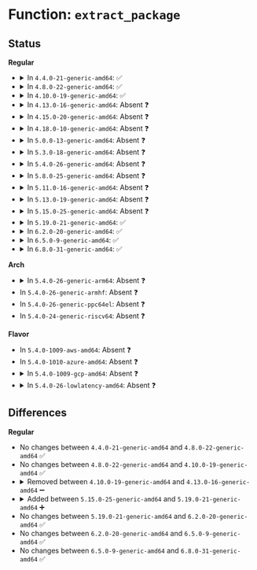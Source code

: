 # Function: <code>extract_package</code>

## Status
<b>Regular</b>
<ul>
<li>
<details>
<summary>In <code>4.4.0-21-generic-amd64</code>: ✅</summary>

```c
int extract_package(struct acpi_battery * battery, union acpi_object * package, const struct acpi_offsets * offsets, int num)
```

```json
{
  "name": "extract_package",
  "collision_type": "Unique Static",
  "inline_type": "No",
  "funcs": [
    {
      "addr": 18446744071583767232,
      "name": "extract_package",
      "external": false,
      "loc": "drivers/acpi/battery.c:392",
      "file": "drivers/acpi/battery.c",
      "inline": "seen, unknown",
      "caller_inline": [],
      "caller_func": [
        "drivers/acpi/battery.c:acpi_battery_get_info",
        "drivers/acpi/battery.c:acpi_battery_get_state"
      ]
    }
  ],
  "symbols": [
    {
      "addr": 18446744071583767232,
      "name": "extract_package",
      "section": ".text",
      "bind": "STB_LOCAL",
      "size": 192
    }
  ]
}
```
</details>
</li>
<li>
<details>
<summary>In <code>4.8.0-22-generic-amd64</code>: ✅</summary>

```c
int extract_package(struct acpi_battery * battery, union acpi_object * package, const struct acpi_offsets * offsets, int num)
```

```json
{
  "name": "extract_package",
  "collision_type": "Unique Static",
  "inline_type": "No",
  "funcs": [
    {
      "addr": 18446744071584093150,
      "name": "extract_package",
      "external": false,
      "loc": "drivers/acpi/battery.c:392",
      "file": "drivers/acpi/battery.c",
      "inline": "seen, unknown",
      "caller_inline": [],
      "caller_func": [
        "drivers/acpi/battery.c:acpi_battery_get_state",
        "drivers/acpi/battery.c:acpi_battery_get_info"
      ]
    }
  ],
  "symbols": [
    {
      "addr": 18446744071584093150,
      "name": "extract_package",
      "section": ".text",
      "bind": "STB_LOCAL",
      "size": 192
    }
  ]
}
```
</details>
</li>
<li>
<details>
<summary>In <code>4.10.0-19-generic-amd64</code>: ✅</summary>

```c
int extract_package(struct acpi_battery * battery, union acpi_object * package, const struct acpi_offsets * offsets, int num)
```

```json
{
  "name": "extract_package",
  "collision_type": "Unique Static",
  "inline_type": "No",
  "funcs": [
    {
      "addr": 18446744071584235771,
      "name": "extract_package",
      "external": false,
      "loc": "drivers/acpi/battery.c:392",
      "file": "drivers/acpi/battery.c",
      "inline": "seen, unknown",
      "caller_inline": [],
      "caller_func": [
        "drivers/acpi/battery.c:acpi_battery_get_state",
        "drivers/acpi/battery.c:acpi_battery_get_info"
      ]
    }
  ],
  "symbols": [
    {
      "addr": 18446744071584235771,
      "name": "extract_package",
      "section": ".text",
      "bind": "STB_LOCAL",
      "size": 192
    }
  ]
}
```
</details>
</li>
<li>
<details>
<summary>In <code>4.13.0-16-generic-amd64</code>: Absent ❓</summary>

```json
{
  "name": "extract_package",
  "collision_type": "Unique Static",
  "inline_type": "Selective",
  "funcs": [
    {
      "addr": 18446744071584311628,
      "name": "extract_package",
      "external": false,
      "loc": "drivers/acpi/battery.c:398",
      "file": "drivers/acpi/battery.c",
      "inline": "not declared, inlined",
      "caller_inline": [
        "drivers/acpi/battery.c:acpi_battery_get_state",
        "drivers/acpi/battery.c:acpi_battery_get_info",
        "drivers/acpi/battery.c:acpi_battery_get_info",
        "drivers/acpi/battery.c:acpi_battery_get_info"
      ],
      "caller_func": [
        "drivers/acpi/battery.c:acpi_battery_get_state",
        "drivers/acpi/battery.c:acpi_battery_get_info"
      ]
    }
  ],
  "symbols": [
    {
      "addr": 18446744071584311232,
      "name": "extract_package.part.7",
      "section": ".text",
      "bind": "STB_LOCAL",
      "size": 216
    }
  ]
}
```
</details>
</li>
<li>
<details>
<summary>In <code>4.15.0-20-generic-amd64</code>: Absent ❓</summary>

```json
{
  "name": "extract_package",
  "collision_type": "Unique Static",
  "inline_type": "Selective",
  "funcs": [
    {
      "addr": 18446744071584710876,
      "name": "extract_package",
      "external": false,
      "loc": "drivers/acpi/battery.c:402",
      "file": "drivers/acpi/battery.c",
      "inline": "not declared, inlined",
      "caller_inline": [
        "drivers/acpi/battery.c:acpi_battery_get_state",
        "drivers/acpi/battery.c:acpi_battery_get_info",
        "drivers/acpi/battery.c:acpi_battery_get_info",
        "drivers/acpi/battery.c:acpi_battery_get_info"
      ],
      "caller_func": [
        "drivers/acpi/battery.c:acpi_battery_get_state",
        "drivers/acpi/battery.c:acpi_battery_get_info"
      ]
    }
  ],
  "symbols": [
    {
      "addr": 18446744071584710480,
      "name": "extract_package.part.7",
      "section": ".text",
      "bind": "STB_LOCAL",
      "size": 216
    }
  ]
}
```
</details>
</li>
<li>
<details>
<summary>In <code>4.18.0-10-generic-amd64</code>: Absent ❓</summary>

```json
{
  "name": "extract_package",
  "collision_type": "Unique Static",
  "inline_type": "Selective",
  "funcs": [
    {
      "addr": 18446744071584937212,
      "name": "extract_package",
      "external": false,
      "loc": "drivers/acpi/battery.c:421",
      "file": "drivers/acpi/battery.c",
      "inline": "not declared, inlined",
      "caller_inline": [
        "drivers/acpi/battery.c:acpi_battery_get_state",
        "drivers/acpi/battery.c:acpi_battery_get_info",
        "drivers/acpi/battery.c:acpi_battery_get_info",
        "drivers/acpi/battery.c:acpi_battery_get_info"
      ],
      "caller_func": [
        "drivers/acpi/battery.c:acpi_battery_get_state",
        "drivers/acpi/battery.c:acpi_battery_get_info"
      ]
    }
  ],
  "symbols": [
    {
      "addr": 18446744071584936832,
      "name": "extract_package.part.10",
      "section": ".text",
      "bind": "STB_LOCAL",
      "size": 206
    }
  ]
}
```
</details>
</li>
<li>
<details>
<summary>In <code>5.0.0-13-generic-amd64</code>: Absent ❓</summary>

```json
{
  "name": "extract_package",
  "collision_type": "Unique Static",
  "inline_type": "Selective",
  "funcs": [
    {
      "addr": 18446744071585041116,
      "name": "extract_package",
      "external": false,
      "loc": "drivers/acpi/battery.c:435",
      "file": "drivers/acpi/battery.c",
      "inline": "not declared, inlined",
      "caller_inline": [
        "drivers/acpi/battery.c:acpi_battery_get_state",
        "drivers/acpi/battery.c:acpi_battery_get_info",
        "drivers/acpi/battery.c:acpi_battery_get_info",
        "drivers/acpi/battery.c:acpi_battery_get_info"
      ],
      "caller_func": [
        "drivers/acpi/battery.c:acpi_battery_get_state",
        "drivers/acpi/battery.c:acpi_battery_get_info"
      ]
    }
  ],
  "symbols": [
    {
      "addr": 18446744071585040736,
      "name": "extract_package.part.10",
      "section": ".text",
      "bind": "STB_LOCAL",
      "size": 206
    }
  ]
}
```
</details>
</li>
<li>
<details>
<summary>In <code>5.3.0-18-generic-amd64</code>: Absent ❓</summary>

```json
{
  "name": "extract_package",
  "collision_type": "Unique Static",
  "inline_type": "Selective",
  "funcs": [
    {
      "addr": 18446744071585245180,
      "name": "extract_package",
      "external": false,
      "loc": "drivers/acpi/battery.c:422",
      "file": "drivers/acpi/battery.c",
      "inline": "not declared, inlined",
      "caller_inline": [
        "drivers/acpi/battery.c:acpi_battery_get_state",
        "drivers/acpi/battery.c:acpi_battery_get_info",
        "drivers/acpi/battery.c:acpi_battery_get_info",
        "drivers/acpi/battery.c:acpi_battery_get_info"
      ],
      "caller_func": [
        "drivers/acpi/battery.c:acpi_battery_get_state",
        "drivers/acpi/battery.c:acpi_battery_get_info"
      ]
    }
  ],
  "symbols": [
    {
      "addr": 18446744071585244784,
      "name": "extract_package.part.0",
      "section": ".text",
      "bind": "STB_LOCAL",
      "size": 213
    }
  ]
}
```
</details>
</li>
<li>
<details>
<summary>In <code>5.4.0-26-generic-amd64</code>: Absent ❓</summary>

```json
{
  "name": "extract_package",
  "collision_type": "Unique Static",
  "inline_type": "Selective",
  "funcs": [
    {
      "addr": 18446744071585382956,
      "name": "extract_package",
      "external": false,
      "loc": "drivers/acpi/battery.c:445",
      "file": "drivers/acpi/battery.c",
      "inline": "not declared, inlined",
      "caller_inline": [
        "drivers/acpi/battery.c:acpi_battery_get_state",
        "drivers/acpi/battery.c:acpi_battery_get_info",
        "drivers/acpi/battery.c:acpi_battery_get_info",
        "drivers/acpi/battery.c:acpi_battery_get_info"
      ],
      "caller_func": [
        "drivers/acpi/battery.c:acpi_battery_get_state",
        "drivers/acpi/battery.c:acpi_battery_get_info"
      ]
    }
  ],
  "symbols": [
    {
      "addr": 18446744071585382560,
      "name": "extract_package.part.0",
      "section": ".text",
      "bind": "STB_LOCAL",
      "size": 213
    }
  ]
}
```
</details>
</li>
<li>
<details>
<summary>In <code>5.8.0-25-generic-amd64</code>: Absent ❓</summary>

```json
{
  "name": "extract_package",
  "collision_type": "Unique Static",
  "inline_type": "Selective",
  "funcs": [
    {
      "addr": 18446744071586092844,
      "name": "extract_package",
      "external": false,
      "loc": "drivers/acpi/battery.c:445",
      "file": "drivers/acpi/battery.c",
      "inline": "not declared, inlined",
      "caller_inline": [
        "drivers/acpi/battery.c:acpi_battery_get_state",
        "drivers/acpi/battery.c:acpi_battery_get_info",
        "drivers/acpi/battery.c:acpi_battery_get_info",
        "drivers/acpi/battery.c:acpi_battery_get_info"
      ],
      "caller_func": [
        "drivers/acpi/battery.c:acpi_battery_get_state",
        "drivers/acpi/battery.c:acpi_battery_get_info"
      ]
    }
  ],
  "symbols": [
    {
      "addr": 18446744071586092464,
      "name": "extract_package.part.0",
      "section": ".text",
      "bind": "STB_LOCAL",
      "size": 205
    }
  ]
}
```
</details>
</li>
<li>
<details>
<summary>In <code>5.11.0-16-generic-amd64</code>: Absent ❓</summary>

```json
{
  "name": "extract_package",
  "collision_type": "Unique Static",
  "inline_type": "Selective",
  "funcs": [
    {
      "addr": 18446744071586213647,
      "name": "extract_package",
      "external": false,
      "loc": "drivers/acpi/battery.c:434",
      "file": "drivers/acpi/battery.c",
      "inline": "not declared, inlined",
      "caller_inline": [
        "drivers/acpi/battery.c:acpi_battery_get_state",
        "drivers/acpi/battery.c:acpi_battery_get_info",
        "drivers/acpi/battery.c:acpi_battery_get_info",
        "drivers/acpi/battery.c:acpi_battery_get_info"
      ],
      "caller_func": [
        "drivers/acpi/battery.c:acpi_battery_get_state",
        "drivers/acpi/battery.c:acpi_battery_get_info"
      ]
    }
  ],
  "symbols": [
    {
      "addr": 18446744071586213264,
      "name": "extract_package.part.0",
      "section": ".text",
      "bind": "STB_LOCAL",
      "size": 205
    }
  ]
}
```
</details>
</li>
<li>
<details>
<summary>In <code>5.13.0-19-generic-amd64</code>: Absent ❓</summary>

```json
{
  "name": "extract_package",
  "collision_type": "Unique Static",
  "inline_type": "Selective",
  "funcs": [
    {
      "addr": 18446744071586088207,
      "name": "extract_package",
      "external": false,
      "loc": "drivers/acpi/battery.c:427",
      "file": "drivers/acpi/battery.c",
      "inline": "not declared, inlined",
      "caller_inline": [
        "drivers/acpi/battery.c:acpi_battery_get_state",
        "drivers/acpi/battery.c:acpi_battery_get_info",
        "drivers/acpi/battery.c:acpi_battery_get_info",
        "drivers/acpi/battery.c:acpi_battery_get_info"
      ],
      "caller_func": [
        "drivers/acpi/battery.c:acpi_battery_get_state",
        "drivers/acpi/battery.c:acpi_battery_get_info"
      ]
    }
  ],
  "symbols": [
    {
      "addr": 18446744071586087824,
      "name": "extract_package.part.0",
      "section": ".text",
      "bind": "STB_LOCAL",
      "size": 205
    }
  ]
}
```
</details>
</li>
<li>
<details>
<summary>In <code>5.15.0-25-generic-amd64</code>: Absent ❓</summary>

```json
{
  "name": "extract_package",
  "collision_type": "Unique Static",
  "inline_type": "Selective",
  "funcs": [
    {
      "addr": 18446744071586585423,
      "name": "extract_package",
      "external": false,
      "loc": "drivers/acpi/battery.c:430",
      "file": "drivers/acpi/battery.c",
      "inline": "not declared, inlined",
      "caller_inline": [
        "drivers/acpi/battery.c:acpi_battery_get_state",
        "drivers/acpi/battery.c:acpi_battery_get_info",
        "drivers/acpi/battery.c:acpi_battery_get_info",
        "drivers/acpi/battery.c:acpi_battery_get_info"
      ],
      "caller_func": [
        "drivers/acpi/battery.c:acpi_battery_get_state",
        "drivers/acpi/battery.c:acpi_battery_get_info"
      ]
    }
  ],
  "symbols": [
    {
      "addr": 18446744071586585040,
      "name": "extract_package.part.0",
      "section": ".text",
      "bind": "STB_LOCAL",
      "size": 205
    }
  ]
}
```
</details>
</li>
<li>
<details>
<summary>In <code>5.19.0-21-generic-amd64</code>: ✅</summary>

```c
int extract_package(struct acpi_battery * battery, union acpi_object * package, const struct acpi_offsets * offsets, int num)
```

```json
{
  "name": "extract_package",
  "collision_type": "Unique Static",
  "inline_type": "No",
  "funcs": [
    {
      "addr": 18446744071587844768,
      "name": "extract_package",
      "external": false,
      "loc": "drivers/acpi/battery.c:425",
      "file": "drivers/acpi/battery.c",
      "inline": "seen, unknown",
      "caller_inline": [],
      "caller_func": [
        "drivers/acpi/battery.c:acpi_battery_get_state",
        "drivers/acpi/battery.c:acpi_battery_get_info",
        "drivers/acpi/battery.c:acpi_battery_get_info"
      ]
    }
  ],
  "symbols": [
    {
      "addr": 18446744071587844768,
      "name": "extract_package",
      "section": ".text",
      "bind": "STB_LOCAL",
      "size": 260
    }
  ]
}
```
</details>
</li>
<li>
<details>
<summary>In <code>6.2.0-20-generic-amd64</code>: ✅</summary>

```c
int extract_package(struct acpi_battery * battery, union acpi_object * package, const struct acpi_offsets * offsets, int num)
```

```json
{
  "name": "extract_package",
  "collision_type": "Unique Static",
  "inline_type": "No",
  "funcs": [
    {
      "addr": 18446744071589187680,
      "name": "extract_package",
      "external": false,
      "loc": "drivers/acpi/battery.c:425",
      "file": "drivers/acpi/battery.c",
      "inline": "seen, unknown",
      "caller_inline": [],
      "caller_func": [
        "drivers/acpi/battery.c:acpi_battery_get_state",
        "drivers/acpi/battery.c:acpi_battery_get_info",
        "drivers/acpi/battery.c:acpi_battery_get_info",
        "drivers/acpi/battery.c:acpi_battery_get_info"
      ]
    }
  ],
  "symbols": [
    {
      "addr": 18446744071589187680,
      "name": "extract_package",
      "section": ".text",
      "bind": "STB_LOCAL",
      "size": 260
    }
  ]
}
```
</details>
</li>
<li>
<details>
<summary>In <code>6.5.0-9-generic-amd64</code>: ✅</summary>

```c
int extract_package(struct acpi_battery * battery, union acpi_object * package, const struct acpi_offsets * offsets, int num)
```

```json
{
  "name": "extract_package",
  "collision_type": "Unique Static",
  "inline_type": "No",
  "funcs": [
    {
      "addr": 18446744071589481760,
      "name": "extract_package",
      "external": false,
      "loc": "drivers/acpi/battery.c:427",
      "file": "drivers/acpi/battery.c",
      "inline": "seen, unknown",
      "caller_inline": [],
      "caller_func": [
        "drivers/acpi/battery.c:acpi_battery_get_state",
        "drivers/acpi/battery.c:acpi_battery_get_info",
        "drivers/acpi/battery.c:acpi_battery_get_info",
        "drivers/acpi/battery.c:acpi_battery_get_info"
      ]
    }
  ],
  "symbols": [
    {
      "addr": 18446744071589481760,
      "name": "extract_package",
      "section": ".text",
      "bind": "STB_LOCAL",
      "size": 342
    }
  ]
}
```
</details>
</li>
<li>
<details>
<summary>In <code>6.8.0-31-generic-amd64</code>: ✅</summary>

```c
int extract_package(struct acpi_battery * battery, union acpi_object * package, const struct acpi_offsets * offsets, int num)
```

```json
{
  "name": "extract_package",
  "collision_type": "Unique Static",
  "inline_type": "No",
  "funcs": [
    {
      "addr": 18446744071589788512,
      "name": "extract_package",
      "external": false,
      "loc": "drivers/acpi/battery.c:427",
      "file": "drivers/acpi/battery.c",
      "inline": "seen, unknown",
      "caller_inline": [],
      "caller_func": [
        "drivers/acpi/battery.c:acpi_battery_get_state",
        "drivers/acpi/battery.c:acpi_battery_get_info",
        "drivers/acpi/battery.c:acpi_battery_get_info",
        "drivers/acpi/battery.c:acpi_battery_get_info"
      ]
    }
  ],
  "symbols": [
    {
      "addr": 18446744071589788512,
      "name": "extract_package",
      "section": ".text",
      "bind": "STB_LOCAL",
      "size": 342
    }
  ]
}
```
</details>
</li>
</ul>
<b>Arch</b>
<ul>
<li>
<details>
<summary>In <code>5.4.0-26-generic-arm64</code>: Absent ❓</summary>

```json
{
  "name": "extract_package",
  "collision_type": "Unique Static",
  "inline_type": "Selective",
  "funcs": [
    {
      "addr": 18446603336497655784,
      "name": "extract_package",
      "external": false,
      "loc": "drivers/acpi/battery.c:445",
      "file": "drivers/acpi/battery.c",
      "inline": "not declared, inlined",
      "caller_inline": [
        "drivers/acpi/battery.c:acpi_battery_get_state",
        "drivers/acpi/battery.c:acpi_battery_get_info",
        "drivers/acpi/battery.c:acpi_battery_get_info",
        "drivers/acpi/battery.c:acpi_battery_get_info"
      ],
      "caller_func": [
        "drivers/acpi/battery.c:acpi_battery_get_state",
        "drivers/acpi/battery.c:acpi_battery_get_info",
        "drivers/acpi/battery.c:acpi_battery_get_info",
        "drivers/acpi/battery.c:acpi_battery_get_info"
      ]
    }
  ],
  "symbols": [
    {
      "addr": 18446603336497655344,
      "name": "extract_package.part.0",
      "section": ".text",
      "bind": "STB_LOCAL",
      "size": 280
    }
  ]
}
```
</details>
</li>
<li>
In <code>5.4.0-26-generic-armhf</code>: Absent ❓
</li>
<li>
In <code>5.4.0-26-generic-ppc64el</code>: Absent ❓
</li>
<li>
In <code>5.4.0-24-generic-riscv64</code>: Absent ❓
</li>
</ul>
<b>Flavor</b>
<ul>
<li>
In <code>5.4.0-1009-aws-amd64</code>: Absent ❓
</li>
<li>
In <code>5.4.0-1010-azure-amd64</code>: Absent ❓
</li>
<li>
<details>
<summary>In <code>5.4.0-1009-gcp-amd64</code>: Absent ❓</summary>

```json
{
  "name": "extract_package",
  "collision_type": "Unique Static",
  "inline_type": "Selective",
  "funcs": [
    {
      "addr": 18446744071585333356,
      "name": "extract_package",
      "external": false,
      "loc": "drivers/acpi/battery.c:445",
      "file": "drivers/acpi/battery.c",
      "inline": "not declared, inlined",
      "caller_inline": [
        "drivers/acpi/battery.c:acpi_battery_get_state",
        "drivers/acpi/battery.c:acpi_battery_get_info",
        "drivers/acpi/battery.c:acpi_battery_get_info",
        "drivers/acpi/battery.c:acpi_battery_get_info"
      ],
      "caller_func": [
        "drivers/acpi/battery.c:acpi_battery_get_state",
        "drivers/acpi/battery.c:acpi_battery_get_info"
      ]
    }
  ],
  "symbols": [
    {
      "addr": 18446744071585332960,
      "name": "extract_package.part.0",
      "section": ".text",
      "bind": "STB_LOCAL",
      "size": 213
    }
  ]
}
```
</details>
</li>
<li>
<details>
<summary>In <code>5.4.0-26-lowlatency-amd64</code>: Absent ❓</summary>

```json
{
  "name": "extract_package",
  "collision_type": "Unique Static",
  "inline_type": "Selective",
  "funcs": [
    {
      "addr": 18446744071585440684,
      "name": "extract_package",
      "external": false,
      "loc": "drivers/acpi/battery.c:445",
      "file": "drivers/acpi/battery.c",
      "inline": "not declared, inlined",
      "caller_inline": [
        "drivers/acpi/battery.c:acpi_battery_get_state",
        "drivers/acpi/battery.c:acpi_battery_get_info",
        "drivers/acpi/battery.c:acpi_battery_get_info",
        "drivers/acpi/battery.c:acpi_battery_get_info"
      ],
      "caller_func": [
        "drivers/acpi/battery.c:acpi_battery_get_state",
        "drivers/acpi/battery.c:acpi_battery_get_info"
      ]
    }
  ],
  "symbols": [
    {
      "addr": 18446744071585440288,
      "name": "extract_package.part.0",
      "section": ".text",
      "bind": "STB_LOCAL",
      "size": 213
    }
  ]
}
```
</details>
</li>
</ul>

## Differences
<b>Regular</b>
<ul>
<li>
No changes between <code>4.4.0-21-generic-amd64</code> and <code>4.8.0-22-generic-amd64</code> ✅
</li>
<li>
No changes between <code>4.8.0-22-generic-amd64</code> and <code>4.10.0-19-generic-amd64</code> ✅
</li>
<li>
<details>
<summary>Removed between <code>4.10.0-19-generic-amd64</code> and <code>4.13.0-16-generic-amd64</code> ➖</summary>

```c
int extract_package(struct acpi_battery * battery, union acpi_object * package, const struct acpi_offsets * offsets, int num)
```
</details>
</li>
<li>
<details>
<summary>Added between <code>5.15.0-25-generic-amd64</code> and <code>5.19.0-21-generic-amd64</code> ➕</summary>

```c
int extract_package(struct acpi_battery * battery, union acpi_object * package, const struct acpi_offsets * offsets, int num)
```
</details>
</li>
<li>
No changes between <code>5.19.0-21-generic-amd64</code> and <code>6.2.0-20-generic-amd64</code> ✅
</li>
<li>
No changes between <code>6.2.0-20-generic-amd64</code> and <code>6.5.0-9-generic-amd64</code> ✅
</li>
<li>
No changes between <code>6.5.0-9-generic-amd64</code> and <code>6.8.0-31-generic-amd64</code> ✅
</li>
</ul>
